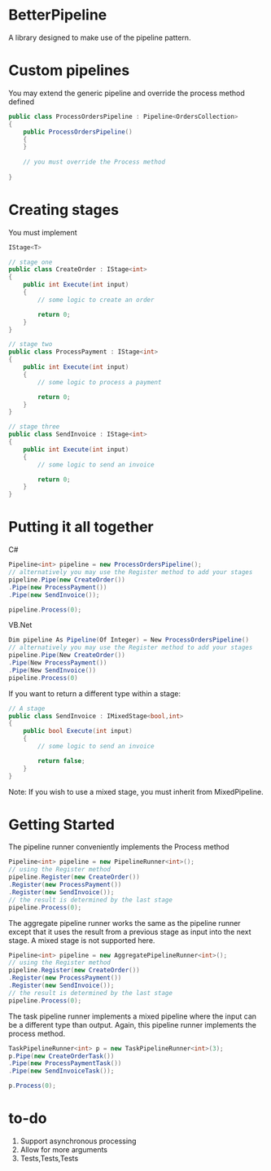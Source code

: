 # BetterPipeline

A library designed to make use of the pipeline pattern.

# Custom pipelines

You may extend the generic pipeline and override the process method defined

```C#
public class ProcessOrdersPipeline : Pipeline<OrdersCollection>
{
    public ProcessOrdersPipeline()
    {
    }
    
    // you must override the Process method
    
}
```

# Creating stages

You must implement 

```C# 
IStage<T> 
```

```C#
// stage one
public class CreateOrder : IStage<int>
{
    public int Execute(int input)
    {
        // some logic to create an order

        return 0;
    }
}

// stage two
public class ProcessPayment : IStage<int>
{
    public int Execute(int input)
    {
        // some logic to process a payment

        return 0;
    }
}

// stage three
public class SendInvoice : IStage<int>
{
    public int Execute(int input)
    {
        // some logic to send an invoice

        return 0;
    }
}

```
# Putting it all together

C#
```C#
Pipeline<int> pipeline = new ProcessOrdersPipeline();
// alternatively you may use the Register method to add your stages
pipeline.Pipe(new CreateOrder())
.Pipe(new ProcessPayment())
.Pipe(new SendInvoice());

pipeline.Process(0);
```
VB.Net
```C#
Dim pipeline As Pipeline(Of Integer) = New ProcessOrdersPipeline()
// alternatively you may use the Register method to add your stages
pipeline.Pipe(New CreateOrder())
.Pipe(New ProcessPayment())
.Pipe(New SendInvoice())
pipeline.Process(0)
```

If you want to return a different type within a stage:
```C#
// A stage
public class SendInvoice : IMixedStage<bool,int>
{
    public bool Execute(int input)
    {
        // some logic to send an invoice

        return false;
    }
}
```

Note: If you wish to use a mixed stage, you must inherit from MixedPipeline.

# Getting Started

The pipeline runner conveniently implements the Process method
```C#
Pipeline<int> pipeline = new PipelineRunner<int>();
// using the Register method
pipeline.Register(new CreateOrder())
.Register(new ProcessPayment())
.Register(new SendInvoice());
// the result is determined by the last stage
pipeline.Process(0);
```

The aggregate pipeline runner works the same as the pipeline runner except that it uses the result from a previous stage as input into the next stage. A mixed stage is not supported here.
```C#
Pipeline<int> pipeline = new AggregatePipelineRunner<int>();
// using the Register method
pipeline.Register(new CreateOrder())
.Register(new ProcessPayment())
.Register(new SendInvoice());
// the result is determined by the last stage
pipeline.Process(0);
```

The task pipeline runner implements a mixed pipeline where the input can be a different type than output. Again, this pipeline runner implements the process method.
```C#
TaskPipelineRunner<int> p = new TaskPipelineRunner<int>(3);
p.Pipe(new CreateOrderTask())
.Pipe(new ProcessPaymentTask())
.Pipe(new SendInvoiceTask());

p.Process(0);
```
# to-do
1. Support asynchronous processing
2. Allow for more arguments
3. Tests,Tests,Tests
